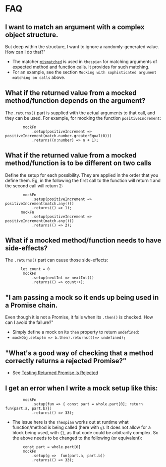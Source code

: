 # FAQ

## I want to match an argument with a complex object structure.

But deep within the structure, I want to ignore a randomly-generated value.
How can I do that?"
- The matcher [`mismatched`](https://github.com/rickmugridge/mismatched) is used in `thespian`
  for matching arguments of expected method and function calls. It provides for such matching.
- For an example, see the section `Mocking with sophisticated argument matching on calls` above.

## What if the returned value from a mocked method/function depends on the argument?

The .`returns()` part is supplied with the actual arguments to that call, and they can be used.
For example, for mocking the function `positiveIncrement`:

```
        mockFn
            .setup(positiveIncrement => positiveIncrement(match.number.greaterEqual(0)))
            .returns((n:number) => n + 1);
```

## What if the returned value from a mocked method/function is to be different on two calls

Define the setup for each possibility. They are applied in the order that you define them.
Eg, in the following the first call to the function will return 1 and the second call will return 2:

```
        mockFn
            .setup(positiveIncrement => positiveIncrement(match.any()))
            .returns(() => 1);
       mockFn
            .setup(positiveIncrement => positiveIncrement(match.any()))
            .returns(() => 2);
```

## What if a mocked method/function needs to have side-effects?

The `.returns()` part can cause those side-effects:

```
       let count = 0
        mockFn
            .setup(nextInt => nextInt())
            .returns(() => count++);
```


## "I am passing a mock so it ends up being used in a Promise chain.

Even though it is not a Promise, it fails when its `.then()` is checked.
How can I avoid the failure?"

- Simply define a mock on its `then` property to return `undefined`:
- `mockObj.setup(m => b.then).returns(()=> undefined);`

## "What's a good way of checking that a method correctly returns a rejected Promise?"

- See [Testing Returned Promise Is Rejected](TestingPromiseIsRejected.md)

## I get an error when I write a mock setup like this:
```
        mockFn
            .setup(fun => { const part = whole.part[0]; return fun(part.a, part.b)})
            .returns(() => 33);
```
- The issue here is the `Thespian` works out at runtime what function/method is being called (here with `g`).
  It does not allow for a block being used, with `{}`, as that code could be arbitrarily complex.
  So the above needs to be changed to the following (or equivalent):

```
        const part = whole.part[0]
        mockFn
            .setup(g =>  fun(part.a, part.b))
            .returns(() => 33);
```
   
